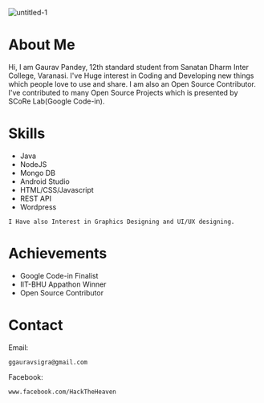 ![untitled-1](https://user-images.githubusercontent.com/17242746/40504529-1fcb143a-5faf-11e8-99c2-57b153116318.png)

# About Me
Hi, I am Gaurav Pandey, 12th standard student from Sanatan Dharm Inter College, Varanasi. I've Huge interest in Coding and Developing new things which people love to use and share. I am also an Open Source Contributor. I've contributed to many Open Source Projects which is presented by SCoRe Lab(Google Code-in).

# Skills
- Java
- NodeJS
- Mongo DB
- Android Studio
- HTML/CSS/Javascript
- REST API
- Wordpress

```
I Have also Interest in Graphics Designing and UI/UX designing.
```

# Achievements 
- Google Code-in Finalist 
- IIT-BHU Appathon Winner
- Open Source Contributor

# Contact

Email:
```
ggauravsigra@gmail.com
```
Facebook:
```
www.facebook.com/HackTheHeaven
```
